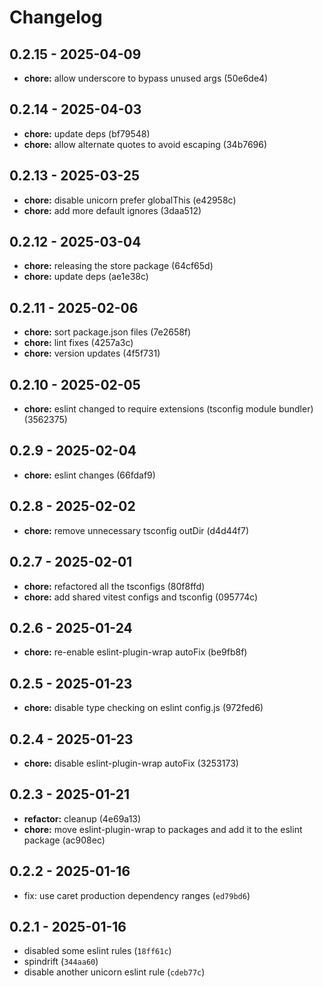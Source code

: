 # Changelog

## 0.2.15 - 2025-04-09

- __chore:__ allow underscore to bypass unused args (50e6de4)

## 0.2.14 - 2025-04-03

- __chore:__ update deps (bf79548)
- __chore:__ allow alternate quotes to avoid escaping (34b7696)

## 0.2.13 - 2025-03-25

- __chore:__ disable unicorn prefer globalThis (e42958c)
- __chore:__ add more default ignores (3daa512)

## 0.2.12 - 2025-03-04

- __chore:__ releasing the store package (64cf65d)
- __chore:__ update deps (ae1e38c)

## 0.2.11 - 2025-02-06

- __chore:__ sort package.json files (7e2658f)
- __chore:__ lint fixes (4257a3c)
- __chore:__ version updates (4f5f731)

## 0.2.10 - 2025-02-05

- __chore:__ eslint changed to require extensions (tsconfig module bundler) (3562375)

## 0.2.9 - 2025-02-04

- __chore:__ eslint changes (66fdaf9)

## 0.2.8 - 2025-02-02

- __chore:__ remove unnecessary tsconfig outDir (d4d44f7)

## 0.2.7 - 2025-02-01

- __chore:__ refactored all the tsconfigs (80f8ffd)
- __chore:__ add shared vitest configs and tsconfig (095774c)

## 0.2.6 - 2025-01-24

- __chore:__ re-enable eslint-plugin-wrap autoFix (be9fb8f)

## 0.2.5 - 2025-01-23

- __chore:__ disable type checking on eslint config.js (972fed6)

## 0.2.4 - 2025-01-23

- __chore:__ disable eslint-plugin-wrap autoFix (3253173)

## 0.2.3 - 2025-01-21

- __refactor:__ cleanup (4e69a13)
- __chore:__ move eslint-plugin-wrap to packages and add it to the eslint package (ac908ec)

## 0.2.2 - 2025-01-16

- fix: use caret production dependency ranges (`ed79bd6`)

## 0.2.1 - 2025-01-16

- disabled some eslint rules (`18ff61c`)
- spindrift (`344aa60`)
- disable another unicorn eslint rule (`cdeb77c`)
